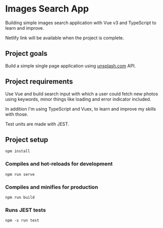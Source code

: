# Images Search App

Building simple images search application with Vue v3 and TypeScript to learn and improve.

Netlify link will be available when the project is complete.

## Project goals

Build a simple single page application using [unsplash.com](www.unsplash.com) API.

## Project requirements

Use Vue and build search input with which a user could fetch new photos using keywords, minor things like loading and error indicator included.

In addition I'm using TypeScript and Vuex, to learn and improve my skills with those.

Test units are made with JEST.

## Project setup

```
npm install
```

### Compiles and hot-reloads for development

```
npm run serve
```

### Compiles and minifies for production

```
npm run build
```

### Runs JEST tests

```
npm -s run test
```
